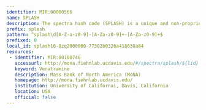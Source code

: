 ```yaml
---
identifier: MIR:00000566
name: SPLASH
description: The spectra hash code (SPLASH) is a unique and non-proprietary identifier for spectra, and is independent of how the spectra were acquired or processed. It can be easily calculated for a wide range of spectra, including Mass spectroscopy,  infrared spectroscopy, ultraviolet and nuclear magnetic resonance.
prefix: splash
pattern: ^splash\d[A-Z-a-z0-9]-[A-Za-z0-9]+-[A-Za-z0-9]+$
prefixed: 0
local_id: splash10-0zq2000000-77302b0326a418630a84
resources:
 - identifier: MIR:00100746
   accessurl: http://mona.fiehnlab.ucdavis.edu/#/spectra/splash/${lid}
   keyword: Veratramine
   description: Mass Bank of North America (MoNA)
   homepage: http://mona.fiehnlab.ucdavis.edu/
   institution: University of Californai, Davis, California
   location: USA
   official: false
---
```

